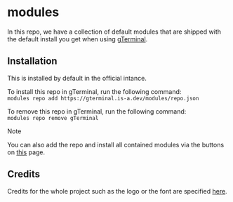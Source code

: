 # modules

In this repo, we have a collection of default modules that are shipped with the default install you get when using [gTerminal](https://gterminal.is-a.dev/).  

## Installation

This is installed by default in the official intance.  
  
To install this repo in gTerminal, run the following command:  
`modules repo add https://gterminal.is-a.dev/modules/repo.json`

To remove this repo in gTerminal, run the following command:  
`modules repo remove gTerminal`

> [!NOTE]
> You can also add the repo and install all contained modules via the buttons on [this](https://github.com/gTerminal-project/modules/blob/main/GeneratedDocs.md) page.

## Credits

Credits for the whole project such as the logo or the font are specified [here](https://github.com/gTerminal-project/.github/).

